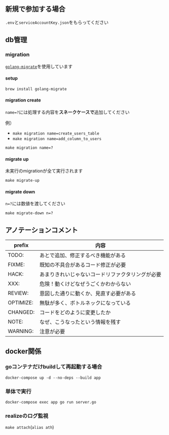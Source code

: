 ## 新規で参加する場合
`.env`と`serviceAccountKey.json`をもらってください

## db管理
### migration
[`golang-migrate`](https://github.com/golang-migrate/migrate)を使用しています

#### setup
```
brew install golang-migrate
```

#### migration create
`name=?`には処理する内容を**スネークケースで**追加してください

例）
- `make migration name=create_users_table`
- `make migration name=add_column_to_users`
```
make migration name=?
```

#### migrate up
未実行のmigrationが全て実行されます
```
make migrate-up
```

#### migrate down
`n=?`には数値を渡してください
```
make migrate-down n=?
```

## アノテーションコメント
| prefix | 内容 |
| ---- | ---- |
| TODO: |  あとで追加、修正するべき機能がある |
| FIXME: | 既知の不具合があるコード修正が必要 |
| HACK: | あまりきれいじゃないコードリファクタリングが必要 |
| XXX: | 危険！動くけどなぜうごくかわからない |
| REVIEW: | 意図した通りに動くか、見直す必要がある |
| OPTIMIZE: |  無駄が多く、ボトルネックになっている |
| CHANGED: |  コードをどのように変更したか |
| NOTE: | なぜ、こうなったという情報を残す |
| WARNING: |  注意が必要 |

## docker関係
### goコンテナだけbuildして再起動する場合
`docker-compose up -d --no-deps --build app`

### 単体で実行
`docker-compose exec app go run server.go`

### realizeのログ監視
`make attach`(`alias ath`)
